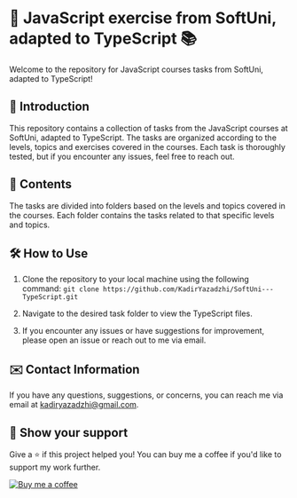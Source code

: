 # 🚀 JavaScript exercise from SoftUni, adapted to TypeScript 📚

Welcome to the repository for JavaScript courses tasks from SoftUni, adapted to TypeScript!

## 📖 Introduction
This repository contains a collection of tasks from the JavaScript courses at SoftUni, adapted to TypeScript. The tasks are organized according to the levels, topics and exercises covered in the courses. Each task is thoroughly tested, but if you encounter any issues, feel free to reach out.

## 📂 Contents
The tasks are divided into folders based on the levels and topics covered in the courses. Each folder contains the tasks related to that specific levels and topics.

## 🛠️ How to Use
1. Clone the repository to your local machine using the following command:
   `git clone https://github.com/KadirYazadzhi/SoftUni---TypeScript.git`

2. Navigate to the desired task folder to view the TypeScript files.
3. If you encounter any issues or have suggestions for improvement, please open an issue or reach out to me via email.

## ✉️ Contact Information
If you have any questions, suggestions, or concerns, you can reach me via email at kadiryazadzhi@gmail.com.

## 🙏 Show your support
Give a ⭐️ if this project helped you! You can buy me a coffee if you'd like to support my work further.

<a href="https://www.buymeacoffee.com/kadiryazadzhi" rel="nofollow"><img src="https://img.buymeacoffee.com/button-api/?text=Buy me a coffee&amp;emoji=☕&amp;slug=kadiryazadzhi&amp;button_colour=FFDD00&amp;font_colour=ffffff&amp;font_family=Cookie&amp;outline_colour=000000&amp;coffee_colour=FFDD00" alt="Buy me a coffee" style="max-width:100%;"></a>
